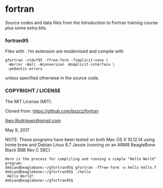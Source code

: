 fortran
=======

Source codes and data files from the Introduction to Fortran training course plus some extra bits.

### fortran95

Files with `.f95` extension are modernised and compile with

    gfortran -std=f95 -ffree-form -fimplicit-none \
     -Werror -Wall -Wconversion -Wimplicit-interface \
     -pedantic-errors

unless specified otherwise in the source code.

### COPYRIGHT / LICENSE

The MIT License (MIT).

Cloned from: https://github.com/bszcz/fortran

Iben.Rodriguez@gmail.com 

May 9, 2017

NOTE: These programs have been tested on both Mac OS X 10.12.14 using home brew and Debian Linux 8.7 Jessie (running on an ARM8 BeagleBone Black BBB Rev C SBC)

    Here is the process for compliling and running a simple "Hello World" program: 
    debian@beaglebone:~/gfortran95$ gfortran -ffree-form -o hello hello.f
    debian@beaglebone:~/gfortran95$ ./hello
     Hello World!
    debian@beaglebone:~/gfortran95$

